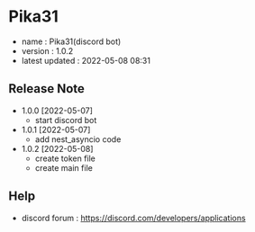 # Pika31

- name : Pika31(discord bot)
- version : 1.0.2
- latest updated : 2022-05-08 08:31

## Release Note

- 1.0.0 [2022-05-07]
    - start discord bot
- 1.0.1 [2022-05-07]
    - add nest_asyncio code
- 1.0.2 [2022-05-08]
    - create token file
    - create main file

## Help

- discord forum : https://discord.com/developers/applications